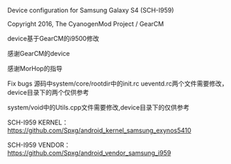 Device configuration for Samsung Galaxy S4 (SCH-I959)

Copyright 2016, The CyanogenMod Project / GearCM

device基于GearCM的i9500修改

感谢GearCM的device

感谢MorHop的指导

Fix bugs
源码中system/core/rootdir中的init.rc ueventd.rc两个文件需要修改，device目录下的两个仅供参考

system/void中的Utils.cpp文件需要修改,device目录下的仅供参考

SCH-I959 KERNEL：https://github.com/Spxg/android_kernel_samsung_exynos5410

SCH-I959 VENDOR：https://github.com/Spxg/android_vendor_samsung_i959

